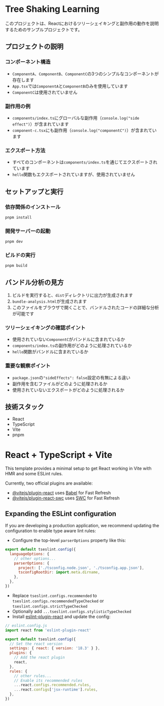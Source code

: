 # Tree Shaking Learning

このプロジェクトは、Reactにおけるツリーシェイキングと副作用の動作を説明するためのサンプルプロジェクトです。

## プロジェクトの説明

### コンポーネント構造
- `ComponentA`、`ComponentB`、`ComponentC`の3つのシンプルなコンポーネントが存在します
- `App.tsx`では`ComponentA`と`ComponentB`のみを使用しています
- `ComponentC`は使用されていません

### 副作用の例
- `components/index.ts`にグローバルな副作用（`console.log("side effect")`）が含まれています
- `component-c.tsx`にも副作用（`console.log("componentC")`）が含まれています

### エクスポート方法
- すべてのコンポーネントは`components/index.ts`を通じてエクスポートされています
- `hello`関数もエクスポートされていますが、使用されていません

## セットアップと実行

### 依存関係のインストール
```bash
pnpm install
```

### 開発サーバーの起動
```bash
pnpm dev
```

### ビルドの実行
```bash
pnpm build
```

## バンドル分析の見方

1. ビルドを実行すると、`dist`ディレクトリに出力が生成されます
2. `bundle-analysis.html`が生成されます
3. このファイルをブラウザで開くことで、バンドルされたコードの詳細な分析が可能です

### ツリーシェイキングの確認ポイント
- 使用されていない`ComponentC`がバンドルに含まれているか
- `components/index.ts`の副作用がどのように処理されているか
- `hello`関数がバンドルに含まれているか

### 重要な観察ポイント
- `package.json`の`"sideEffects": false`設定の有無による違い
- 副作用を含むファイルがどのように処理されるか
- 使用されていないエクスポートがどのように処理されるか

## 技術スタック
- React
- TypeScript
- Vite
- pnpm

# React + TypeScript + Vite

This template provides a minimal setup to get React working in Vite with HMR and some ESLint rules.

Currently, two official plugins are available:

- [@vitejs/plugin-react](https://github.com/vitejs/vite-plugin-react/blob/main/packages/plugin-react/README.md) uses [Babel](https://babeljs.io/) for Fast Refresh
- [@vitejs/plugin-react-swc](https://github.com/vitejs/vite-plugin-react-swc) uses [SWC](https://swc.rs/) for Fast Refresh

## Expanding the ESLint configuration

If you are developing a production application, we recommend updating the configuration to enable type aware lint rules:

- Configure the top-level `parserOptions` property like this:

```js
export default tseslint.config({
  languageOptions: {
    // other options...
    parserOptions: {
      project: ['./tsconfig.node.json', './tsconfig.app.json'],
      tsconfigRootDir: import.meta.dirname,
    },
  },
})
```

- Replace `tseslint.configs.recommended` to `tseslint.configs.recommendedTypeChecked` or `tseslint.configs.strictTypeChecked`
- Optionally add `...tseslint.configs.stylisticTypeChecked`
- Install [eslint-plugin-react](https://github.com/jsx-eslint/eslint-plugin-react) and update the config:

```js
// eslint.config.js
import react from 'eslint-plugin-react'

export default tseslint.config({
  // Set the react version
  settings: { react: { version: '18.3' } },
  plugins: {
    // Add the react plugin
    react,
  },
  rules: {
    // other rules...
    // Enable its recommended rules
    ...react.configs.recommended.rules,
    ...react.configs['jsx-runtime'].rules,
  },
})
```
